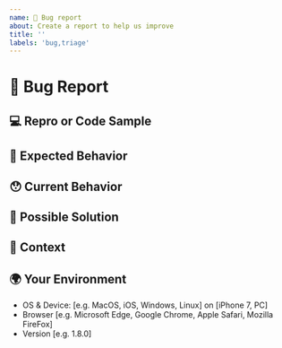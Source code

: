 ```yaml
---
name: 🐛 Bug report
about: Create a report to help us improve
title: ''
labels: 'bug,triage'
---
```


<!---
Thanks for filing an issue 😄! Before you submit, please read the following:

Search open/closed issues before submitting. Someone may have reported the same issue before.
-->

# 🐛 Bug Report

<!--- Provide a general summary of the issue here -->

## 💻 Repro or Code Sample

<!-- Please provide steps to reproduce the issue and/or a code repository, gist, code snippet or sample files -->

## 🤔 Expected Behavior

<!--- Tell us what should happen -->

## 😯 Current Behavior

<!--- Tell us what happens instead of the expected behavior -->
<!--- If you are seeing an error, please include the full error message and stack trace -->
<!--- If applicable, provide screenshots -->

## 💁 Possible Solution

<!--- Not obligatory, but suggest a fix/reason for the bug -->
<!--- Please let us know if you'd be willing to contribute the fix; we'd be happy to work with you -->

## 🔦 Context

<!--- How has this issue affected you? What are you trying to accomplish? -->
<!--- Providing context helps us come up with a solution that is most useful in the real world -->

## 🌍 Your Environment

<!--- Include as many relevant details as possible about the environment you experienced the bug in -->

* OS & Device: [e.g. MacOS, iOS, Windows, Linux] on [iPhone 7, PC]
* Browser [e.g. Microsoft Edge, Google Chrome, Apple Safari, Mozilla FireFox]
* Version [e.g. 1.8.0]
